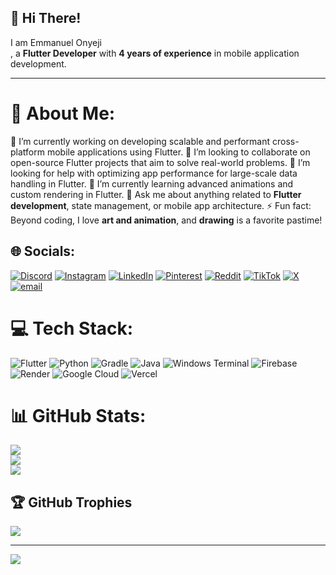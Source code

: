 ## 👋 Hi There! 


I am Emmanuel Onyeji<br/>, a **Flutter Developer** with **4 years of experience** in mobile application development.

---

# 💫 About Me:
🔭 I’m currently working on developing scalable and performant cross-platform mobile applications using Flutter.
👯 I’m looking to collaborate on open-source Flutter projects that aim to solve real-world problems.
🤝 I’m looking for help with optimizing app performance for large-scale data handling in Flutter.
🌱 I’m currently learning advanced animations and custom rendering in Flutter.
💬 Ask me about anything related to **Flutter development**, state management, or mobile app architecture.
⚡ Fun fact: Beyond coding, I love **art and animation**, and **drawing** is a favorite pastime!
## 🌐 Socials:
[![Discord](https://img.shields.io/badge/Discord-%237289DA.svg?logo=discord&logoColor=white)](https://discord.gg/emmanuelonyeji) [![Instagram](https://img.shields.io/badge/Instagram-%23E4405F.svg?logo=Instagram&logoColor=white)](https://instagram.com/the_techy_xander) [![LinkedIn](https://img.shields.io/badge/LinkedIn-%230077B5.svg?logo=linkedin&logoColor=white)](https://linkedin.com/in/emmanuelonyeji) [![Pinterest](https://img.shields.io/badge/Pinterest-%23E60023.svg?logo=Pinterest&logoColor=white)](https://pinterest.com/emmanuelonyeji) [![Reddit](https://img.shields.io/badge/Reddit-%23FF4500.svg?logo=Reddit&logoColor=white)](https://reddit.com/user/Embarrassed_Maize644) [![TikTok](https://img.shields.io/badge/TikTok-%23000000.svg?logo=TikTok&logoColor=white)](https://tiktok.com/@the_techy_xander) [![X](https://img.shields.io/badge/X-black.svg?logo=X&logoColor=white)](https://x.com/thetechyxander) [![email](https://img.shields.io/badge/Email-D14836?logo=gmail&logoColor=white)](mailto:xanderelsmith@gmail.com) 

# 💻 Tech Stack:
![Flutter](https://img.shields.io/badge/Flutter-%2302569B.svg?style=for-the-badge&logo=Flutter&logoColor=white) ![Python](https://img.shields.io/badge/python-3670A0?style=for-the-badge&logo=python&logoColor=ffdd54) ![Gradle](https://img.shields.io/badge/Gradle-02303A.svg?style=for-the-badge&logo=Gradle&logoColor=white) ![Java](https://img.shields.io/badge/java-%23ED8B00.svg?style=for-the-badge&logo=openjdk&logoColor=white) ![Windows Terminal](https://img.shields.io/badge/Windows%20Terminal-%234D4D4D.svg?style=for-the-badge&logo=windows-terminal&logoColor=white) ![Firebase](https://img.shields.io/badge/firebase-%23039BE5.svg?style=for-the-badge&logo=firebase) ![Render](https://img.shields.io/badge/Render-%46E3B7.svg?style=for-the-badge&logo=render&logoColor=white) ![Google Cloud](https://img.shields.io/badge/GoogleCloud-%234285F4.svg?style=for-the-badge&logo=google-cloud&logoColor=white) ![Vercel](https://img.shields.io/badge/vercel-%23000000.svg?style=for-the-badge&logo=vercel&logoColor=white)
# 📊 GitHub Stats:
![](https://github-readme-stats.vercel.app/api?username=xanderelsmith&theme=radical&hide_border=false&include_all_commits=true&count_private=true)<br/>
![](https://nirzak-streak-stats.vercel.app/?user=xanderelsmith&theme=radical&hide_border=false)<br/>
![](https://github-readme-stats.vercel.app/api/top-langs/?username=xanderelsmith&theme=radical&hide_border=false&include_all_commits=true&count_private=true&layout=compact)

## 🏆 GitHub Trophies
![](https://github-profile-trophy.vercel.app/?username=xanderelsmith&theme=radical&no-frame=false&no-bg=true&margin-w=4)

---
[![](https://visitcount.itsvg.in/api?id=xanderelsmith&icon=6&color=11)](https://visitcount.itsvg.in)

<!-- Proudly created with GPRM ( https://gprm.itsvg.in ) -->
